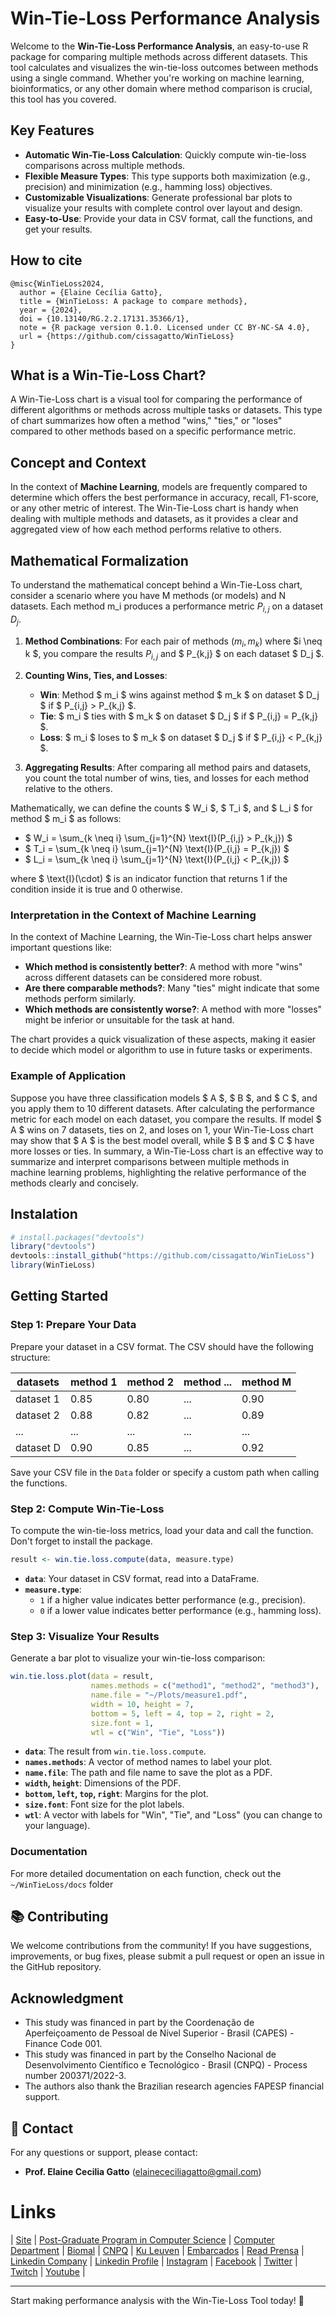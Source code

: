 # Win-Tie-Loss Performance Analysis 

Welcome to the **Win-Tie-Loss Performance Analysis**, an easy-to-use R package for comparing multiple methods across different datasets. This tool calculates and visualizes the win-tie-loss outcomes between methods using a single command. Whether you're working on machine learning, bioinformatics, or any other domain where method comparison is crucial, this tool has you covered.

## Key Features

- **Automatic Win-Tie-Loss Calculation**: Quickly compute win-tie-loss comparisons across multiple methods.
- **Flexible Measure Types**: This type supports both maximization (e.g., precision) and minimization (e.g., hamming loss) objectives.
- **Customizable Visualizations**: Generate professional bar plots to visualize your results with complete control over layout and design.
- **Easy-to-Use**: Provide your data in CSV format, call the functions, and get your results.


## How to cite

```plaintext
@misc{WinTieLoss2024,
  author = {Elaine Cecília Gatto},
  title = {WinTieLoss: A package to compare methods},  
  year = {2024},
  doi = {10.13140/RG.2.2.17131.35366/1},
  note = {R package version 0.1.0. Licensed under CC BY-NC-SA 4.0},
  url = {https://github.com/cissagatto/WinTieLoss}
}
```

## What is a Win-Tie-Loss Chart?

A Win-Tie-Loss chart is a visual tool for comparing the performance of different algorithms or methods across multiple tasks or datasets. This type of chart summarizes how often a method "wins," "ties," or "loses" compared to other methods based on a specific performance metric.

## Concept and Context

In the context of **Machine Learning**, models are frequently compared to determine which offers the best performance in accuracy, recall, F1-score, or any other metric of interest. The Win-Tie-Loss chart is handy when dealing with multiple methods and datasets, as it provides a clear and aggregated view of how each method performs relative to others.

## Mathematical Formalization

To understand the mathematical concept behind a Win-Tie-Loss chart, consider a scenario where you have M methods (or models) and N datasets. Each method m_i produces a performance metric $P_{i,j}$ on a dataset $D_j.$

1. **Method Combinations**: For each pair of methods $(m_i, m_k)$ where $i \neq k $, you compare the results $P_{i,j}$ and $ P_{k,j} $ on each dataset $ D_j $.
  
2. **Counting Wins, Ties, and Losses**:
    - **Win**: Method $ m_i $ wins against method $ m_k $ on dataset $ D_j $ if $ P_{i,j} > P_{k,j} $.
    - **Tie**: $ m_i $ ties with $ m_k $ on dataset $ D_j $ if $ P_{i,j} = P_{k,j} $.
    - **Loss**: $ m_i $ loses to $ m_k $ on dataset $ D_j $ if $ P_{i,j} < P_{k,j} $.

3. **Aggregating Results**: After comparing all method pairs and datasets, you count the total number of wins, ties, and losses for each method relative to the others.

Mathematically, we can define the counts $ W_i $, $ T_i $, and $ L_i $ for method $ m_i $ as follows:

- $ W_i = \sum_{k \neq i} \sum_{j=1}^{N} \text{I}(P_{i,j} > P_{k,j}) $
- $ T_i = \sum_{k \neq i} \sum_{j=1}^{N} \text{I}(P_{i,j} = P_{k,j}) $
- $ L_i = \sum_{k \neq i} \sum_{j=1}^{N} \text{I}(P_{i,j} < P_{k,j}) $

where $ \text{I}(\cdot) $ is an indicator function that returns 1 if the condition inside it is true and 0 otherwise.

### Interpretation in the Context of Machine Learning

In the context of Machine Learning, the Win-Tie-Loss chart helps answer important questions like:

- **Which method is consistently better?**: A method with more "wins" across different datasets can be considered more robust.
- **Are there comparable methods?**: Many "ties" might indicate that some methods perform similarly.
- **Which methods are consistently worse?**: A method with more "losses" might be inferior or unsuitable for the task at hand.

The chart provides a quick visualization of these aspects, making it easier to decide which model or algorithm to use in future tasks or experiments.

### Example of Application

Suppose you have three classification models $ A $, $ B $, and $ C $, and you apply them to 10 different datasets. After calculating the performance metric for each model on each dataset, you compare the results. If model $ A $ wins on 7 datasets, ties on 2, and loses on 1, your Win-Tie-Loss chart may show that $ A $ is the best model overall, while $ B $ and $ C $ have more losses or ties. In summary, a Win-Tie-Loss chart is an effective way to summarize and interpret comparisons between multiple methods in machine learning problems, highlighting the relative performance of the methods clearly and concisely.


## Instalation


```r
# install.packages("devtools")
library("devtools")
devtools::install_github("https://github.com/cissagatto/WinTieLoss")
library(WinTieLoss)
```


## Getting Started

### Step 1: Prepare Your Data

Prepare your dataset in a CSV format. The CSV should have the following structure:

| datasets  | method 1 | method 2 | method ... | method M |
| --------- | -------- | -------- | ---------- | -------- |
| dataset 1 |   0.85   |   0.80   |    ...     |   0.90   |
| dataset 2 |   0.88   |   0.82   |    ...     |   0.89   |
| ...       |   ...    |   ...    |    ...     |   ...    |
| dataset D |   0.90   |   0.85   |    ...     |   0.92   |

Save your CSV file in the `Data` folder or specify a custom path when calling the functions.

### Step 2: Compute Win-Tie-Loss

To compute the win-tie-loss metrics, load your data and call the function. Don't forget to install the package.

```r
result <- win.tie.loss.compute(data, measure.type)
```

- **`data`**: Your dataset in CSV format, read into a DataFrame.
- **`measure.type`**: 
  - `1` if a higher value indicates better performance (e.g., precision).
  - `0` if a lower value indicates better performance (e.g., hamming loss).

### Step 3: Visualize Your Results

Generate a bar plot to visualize your win-tie-loss comparison:

```r
win.tie.loss.plot(data = result, 
                  names.methods = c("method1", "method2", "method3"),
                  name.file = "~/Plots/measure1.pdf",
                  width = 10, height = 7,
                  bottom = 5, left = 4, top = 2, right = 2,
                  size.font = 1, 
                  wtl = c("Win", "Tie", "Loss"))
```

- **`data`**: The result from `win.tie.loss.compute`.
- **`names.methods`**: A vector of method names to label your plot.
- **`name.file`**: The path and file name to save the plot as a PDF.
- **`width`, `height`**: Dimensions of the PDF.
- **`bottom`, `left`, `top`, `right`**: Margins for the plot.
- **`size.font`**: Font size for the plot labels.
- **`wtl`**: A vector with labels for "Win", "Tie", and "Loss" (you can change to your language).


### Documentation

For more detailed documentation on each function, check out the `~/WinTieLoss/docs` folder


## 📚 **Contributing**

We welcome contributions from the community! If you have suggestions, improvements, or bug fixes, please submit a pull request or open an issue in the GitHub repository.


## Acknowledgment
- This study was financed in part by the Coordenação de Aperfeiçoamento de Pessoal de Nível Superior - Brasil (CAPES) - Finance Code 001.
- This study was financed in part by the Conselho Nacional de Desenvolvimento Científico e Tecnológico - Brasil (CNPQ) - Process number 200371/2022-3.
- The authors also thank the Brazilian research agencies FAPESP financial support.


## 📧 **Contact**

For any questions or support, please contact:
- **Prof. Elaine Cecilia Gatto** (elainececiliagatto@gmail.com)
  

# Links

| [Site](https://sites.google.com/view/professor-cissa-gatto) | [Post-Graduate Program in Computer Science](http://ppgcc.dc.ufscar.br/pt-br) | [Computer Department](https://site.dc.ufscar.br/) |  [Biomal](http://www.biomal.ufscar.br/) | [CNPQ](https://www.gov.br/cnpq/pt-br) | [Ku Leuven](https://kulak.kuleuven.be/) | [Embarcados](https://www.embarcados.com.br/author/cissa/) | [Read Prensa](https://prensa.li/@cissa.gatto/) | [Linkedin Company](https://www.linkedin.com/company/27241216) | [Linkedin Profile](https://www.linkedin.com/in/elainececiliagatto/) | [Instagram](https://www.instagram.com/cissagatto) | [Facebook](https://www.facebook.com/cissagatto) | [Twitter](https://twitter.com/cissagatto) | [Twitch](https://www.twitch.tv/cissagatto) | [Youtube](https://www.youtube.com/CissaGatto) |

---

Start making performance analysis with the Win-Tie-Loss Tool today! 🚀
